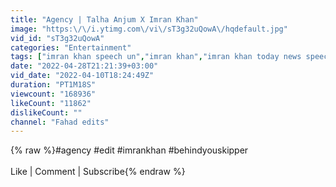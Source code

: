 ```yaml
---
title: "Agency | Talha Anjum X Imran Khan"
image: "https:\/\/i.ytimg.com\/vi\/sT3g32uQowA\/hqdefault.jpg"
vid_id: "sT3g32uQowA"
categories: "Entertainment"
tags: ["imran khan speech un","imran khan","imran khan today news speech"]
date: "2022-04-28T21:21:39+03:00"
vid_date: "2022-04-10T18:24:49Z"
duration: "PT1M18S"
viewcount: "168936"
likeCount: "11862"
dislikeCount: ""
channel: "Fahad edits"
---
```

{% raw %}#agency #edit #imrankhan #behindyouskipper  <br /><br />Like | Comment | Subscribe{% endraw %}
